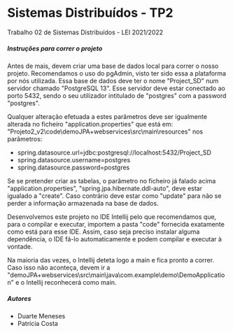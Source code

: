 # Sistemas Distribuídos - TP2
Trabalho 02 de Sistemas Distribuídos - LEI 2021/2022

##### Instruções para correr o projeto #####

Antes de mais, devem criar uma base de dados local para correr o nosso projeto. Recomendamos o uso do pgAdmin, visto ter sido essa a plataforma por nós utilizada. 
Essa base de dados deve ter o nome "Project_SD" num servidor chamado "PostgreSQL 13". Esse servidor deve estar conectado ao porto 5432, sendo o seu utilizador intitulado de "postgres" com a password "postgres".

Qualquer alteração efetuada a estes parâmetros deve ser igualmente alterada no ficheiro "application.properties" que está em: "Projeto2_v2\code\demoJPA+webservices\src\main\resources" nos parâmetros:

- spring.datasource.url=jdbc:postgresql://localhost:5432/Project_SD
- spring.datasource.username=postgres
- spring.datasource.password=postgres

Se se pretender criar as tabelas, o parâmetro no ficheiro já falado acima "application.properties", "spring.jpa.hibernate.ddl-auto", deve estar igualado a "create". Caso contrário deve estar como "update" para não se perder a informação armazenada na base de dados.

Desenvolvemos este projeto no IDE Intellij pelo que recomendamos que, para o compilar e executar, importem a pasta "code" fornecida exatamente como está para esse IDE. Assim, caso seja preciso instalar alguma dependência, o IDE fá-lo automaticamente e podem compilar e executar à vontade.

Na maioria das vezes, o Intellij deteta logo a main e fica pronto a correr. Caso isso não aconteça, devem ir a "demoJPA+webservices\src\main\java\com.example\demo\DemoApplication" e o Intellij reconhecerá como main.


##### Autores #####
  - Duarte Meneses 
  - Patrícia Costa 
